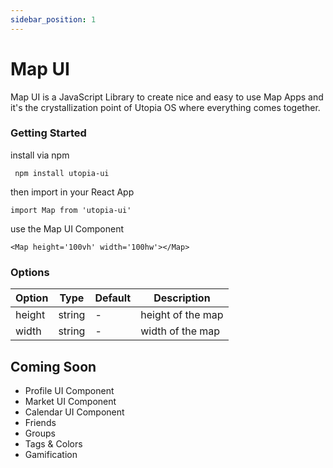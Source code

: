 ```yaml
---
sidebar_position: 1
---
```


# Map UI
Map UI is a JavaScript Library to create nice and easy to use Map Apps and it's the crystallization point of Utopia OS where everything comes together.

### Getting Started

install via npm
```
 npm install utopia-ui
```

then import in your React App

```
import Map from 'utopia-ui'
```

use the Map UI Component

```
<Map height='100vh' width='100hw'></Map>
```

### Options


 Option         | Type        | Default      | Description 
 ---            | ---         | ---          | ---         
 height         | string      | -            |  height of the map           
 width          | string      | -            |  width of the map           


 ## Coming Soon

 * Profile UI Component
 * Market UI Component
 * Calendar UI Component
 * Friends
 * Groups
 * Tags & Colors
 * Gamification
